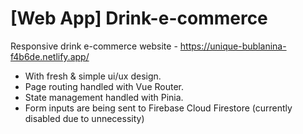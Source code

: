 # [Web App] Drink-e-commerce
Responsive drink e-commerce website - https://unique-bublanina-f4b6de.netlify.app/


- With fresh & simple ui/ux design.
- Page routing handled with Vue Router.
- State management handled with Pinia.
- Form inputs are being sent to Firebase Cloud Firestore (currently disabled due to unnecessity)

